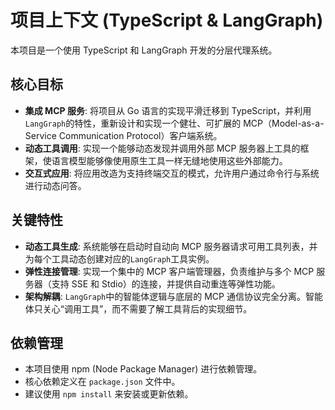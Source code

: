 # 项目上下文 (TypeScript & LangGraph)

本项目是一个使用 TypeScript 和 LangGraph 开发的分层代理系统。

## 核心目标

-   **集成 MCP 服务**: 将项目从 Go 语言的实现平滑迁移到 TypeScript，并利用`LangGraph`的特性，重新设计和实现一个健壮、可扩展的 MCP（Model-as-a-Service Communication Protocol）客户端系统。
-   **动态工具调用**: 实现一个能够动态发现并调用外部 MCP 服务器上工具的框架，使语言模型能够像使用原生工具一样无缝地使用这些外部能力。
-   **交互式应用**: 将应用改造为支持终端交互的模式，允许用户通过命令行与系统进行动态问答。

## 关键特性

-   **动态工具生成**: 系统能够在启动时自动向 MCP 服务器请求可用工具列表，并为每个工具动态创建对应的`LangGraph`工具实例。
-   **弹性连接管理**: 实现一个集中的 MCP 客户端管理器，负责维护与多个 MCP 服务器（支持 SSE 和 Stdio）的连接，并提供自动重连等弹性功能。
-   **架构解耦**: `LangGraph`中的智能体逻辑与底层的 MCP 通信协议完全分离。智能体只关心“调用工具”，而不需要了解工具背后的实现细节。

## 依赖管理

-   本项目使用 npm (Node Package Manager) 进行依赖管理。
-   核心依赖定义在 `package.json` 文件中。
-   建议使用 `npm install` 来安装或更新依赖。
